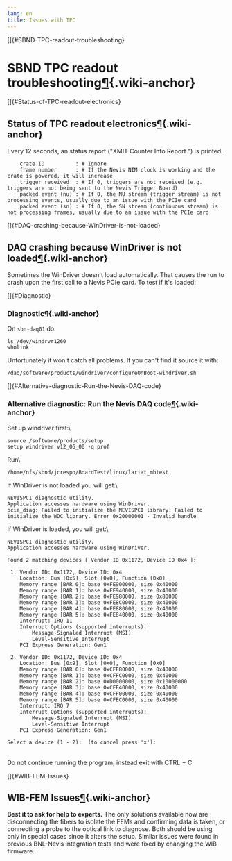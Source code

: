 ```yaml
---
lang: en
title: Issues with TPC
---
```


[]{#SBND-TPC-readout-troubleshooting}

SBND TPC readout troubleshooting[¶](#SBND-TPC-readout-troubleshooting){.wiki-anchor}
====================================================================================

[]{#Status-of-TPC-readout-electronics}

Status of TPC readout electronics[¶](#Status-of-TPC-readout-electronics){.wiki-anchor}
--------------------------------------------------------------------------------------

Every 12 seconds, an status report (\"XMIT Counter Info Report \") is
printed.

        crate ID          : # Ignore
        frame number      : # If the Nevis NIM clock is working and the crate is powered, it will increase
        trigger received  : # If 0, triggers are not received (e.g. triggers are not being sent to the Nevis Trigger Board)
        packed event (nu) : # If 0, the NU stream (trigger stream) is not processing events, usually due to an issue with the PCIe card
        packed event (sn) : # If 0, the SN stream (continuous stream) is not processing frames, usually due to an issue with the PCIe card

[]{#DAQ-crashing-because-WinDriver-is-not-loaded}

DAQ crashing because WinDriver is not loaded[¶](#DAQ-crashing-because-WinDriver-is-not-loaded){.wiki-anchor}
------------------------------------------------------------------------------------------------------------

Sometimes the WinDriver doesn\'t load automatically. That causes the run
to crash upon the first call to a Nevis PCIe card. To test if it\'s
loaded:

[]{#Diagnostic}

### Diagnostic[¶](#Diagnostic){.wiki-anchor}

On `sbn-daq01` do:

    ls /dev/windrvr1260
    wholink

Unfortunately it won\'t catch all problems. If you can\'t find it source
it with:

    /daq/software/products/windriver/configureOnBoot-windriver.sh

[]{#Alternative-diagnostic-Run-the-Nevis-DAQ-code}

### Alternative diagnostic: Run the Nevis DAQ code[¶](#Alternative-diagnostic-Run-the-Nevis-DAQ-code){.wiki-anchor}

Set up windriver first:\

    source /software/products/setup
    setup windriver v12_06_00 -q prof

Run\

    /home/nfs/sbnd/jcrespo/BoardTest/linux/lariat_mbtest

If WinDriver is not loaded you will get:\

    NEVISPCI diagnostic utility.
    Application accesses hardware using WinDriver.
    pcie_diag: Failed to initialize the NEVISPCI library: Failed to initialize the WDC library. Error 0x20000001 - Invalid handle

If WinDriver is loaded, you will get:\

    NEVISPCI diagnostic utility.
    Application accesses hardware using WinDriver.

    Found 2 matching devices [ Vendor ID 0x1172, Device ID 0x4 ]:

     1. Vendor ID: 0x1172, Device ID: 0x4
        Location: Bus [0x5], Slot [0x0], Function [0x0]
        Memory range [BAR 0]: base 0xFE900000, size 0x40000
        Memory range [BAR 1]: base 0xFE940000, size 0x40000
        Memory range [BAR 2]: base 0xFE980000, size 0x80000
        Memory range [BAR 3]: base 0xFE8C0000, size 0x40000
        Memory range [BAR 4]: base 0xFE880000, size 0x40000
        Memory range [BAR 5]: base 0xFE840000, size 0x40000
        Interrupt: IRQ 11
        Interrupt Options (supported interrupts):
            Message-Signaled Interrupt (MSI)
            Level-Sensitive Interrupt
        PCI Express Generation: Gen1

     2. Vendor ID: 0x1172, Device ID: 0x4
        Location: Bus [0x9], Slot [0x0], Function [0x0]
        Memory range [BAR 0]: base 0xCFF80000, size 0x40000
        Memory range [BAR 1]: base 0xCFFC0000, size 0x40000
        Memory range [BAR 2]: base 0xD0000000, size 0x10000000
        Memory range [BAR 3]: base 0xCFF40000, size 0x40000
        Memory range [BAR 4]: base 0xCFF00000, size 0x40000
        Memory range [BAR 5]: base 0xCFEC0000, size 0x40000
        Interrupt: IRQ 7
        Interrupt Options (supported interrupts):
            Message-Signaled Interrupt (MSI)
            Level-Sensitive Interrupt
        PCI Express Generation: Gen1

    Select a device (1 - 2):  (to cancel press 'x'):

\
Do not continue running the program, instead exit with CTRL + C

[]{#WIB-FEM-Issues}

WIB-FEM Issues[¶](#WIB-FEM-Issues){.wiki-anchor}
------------------------------------------------

**Best it to ask for help to experts.** The only solutions available now
are disconnecting the fibers to isolate the FEMs and confirming data is
taken, or connecting a probe to the optical link to diagnose. Both
should be using only in special cases since it alters the setup. Similar
issues were found in previous BNL-Nevis integration tests and were fixed
by changing the WIB firmware.
